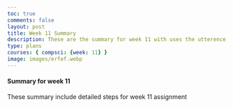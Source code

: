 ```yaml
---
toc: true
comments: false
layout: post
title: Week 11 Summary
description: These are the summary for week 11 with uses the utterence bot
type: plans
courses: { compsci: {week: 11} }
image: images/erfef.webp
---
```



#### Summary for week 11
These summary include detailed steps for week 11 assignment

<script src="https://utteranc.es/client.js"
    repo="srivaidyas/student2.0"
    issue-term="pathname"
    label="comments"
    theme="github-light"
    crossorigin="anonymous"
    async>
</script>

